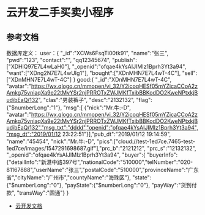 # 云开发二手买卖小程序
## 参考文档
数据库定义：
user：{
  "_id":"XCWs6FsqTi00tk91",
  "name":"张三",
  "pwd":"123",
  "contact":"",
  "qq12345674",
  "publish":["XDHlQ97E7L4wLaH0"],
  "_openid":"ofqae4kYsAIJIMIz1Bprh3Yt3a94",
  "want":["XDng2N7E7L4wUIg1"],
  "bought":["XDnMHN7E7L4wT-4C"],
  "sell":["XDnMHN7E7L4wT-4C"]
}
good:{
  "_id":"XDnMHN7E7L4wT-4C",  "avatar":"https://wx.qlogo.cn/mmopen/vi_32/Y2icoqHESf05mYZicaCCoA2zAmkg75vniaqXa9e22tMvYSr2njPRROTxZWJMKfTxibBBKodDO2KweNPtxkjBudibEaQ/132",
  "clas":"男装裤子",
  "desc":"2132132",
  "flag":{"$numberLong":"1"},
  "msg":[
    {"nick":"Mr.牛:-D",   "avatar":"https://wx.qlogo.cn/mmopen/vi_32/Y2icoqHESf05mYZicaCCoA2zAmkg75vniaqXa9e22tMvYSr2njPRROTxZWJMKfTxibBBKodDO2KweNPtxkjBudibEaQ/132","msg_txt":"dddd","openid":"ofqae4kYsAIJIMIz1Bprh3Yt3a94","msg_dt":"2019/01/12 23:22:51"}],"pub_dt":"2019/01/12 19:14:59",
"name":"45454",
"nick":"Mr.牛:-D",
"pics":["cloud://test-1ed7ce.7465-test-1ed7ce/images/1547291698687.gif"],"prc_b":"2121212",
"prc_s":"12132132",
"_openid":"ofqae4kYsAIJIMIz1Bprh3Yt3a94",
"buyer":{
  "buyerInfo":{"detailInfo":"新港中路397号","nationalCode":"510000","telNumber":"020-81167888","userName":"张三","postalCode":"510000","provinceName":"广东省","cityName":"广州市","countyName":"海珠区"},
  "state":{"$numberLong":"0"},
  "payState":{"$numberLong":"0"},
  "payWay":"货到付款",
  "transWay":"圆通"}
}
- [云开发文档](https://developers.weixin.qq.com/miniprogram/dev/wxcloud/basis/getting-started.html)

